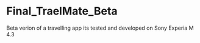 # Final_TraelMate_Beta
Beta verion of a travelling app
 its tested and developed on Sony Experia M 4.3
 

